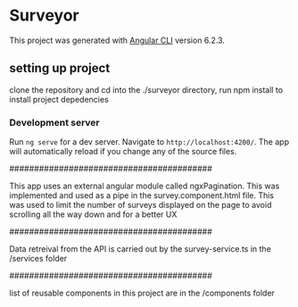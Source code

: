 # Surveyor

This project was generated with [Angular CLI](https://github.com/angular/angular-cli) version 6.2.3.

## setting up project
clone the repository and cd into the ./surveyor directory, run npm install to install project depedencies

### Development server

Run `ng serve` for a dev server. Navigate to `http://localhost:4200/`. The app will automatically reload if you change any of the source files.



#########################################

This app uses an external angular module called ngxPagination. This was implemented and used as a pipe in the survey.component.html file.
This was used to limit the number of surveys displayed on the page to avoid scrolling all the way down and for a better UX

#########################################

Data retreival from the API is carried out by the survey-service.ts in the /services folder


#########################################

list of reusable components in this project are in the /components folder